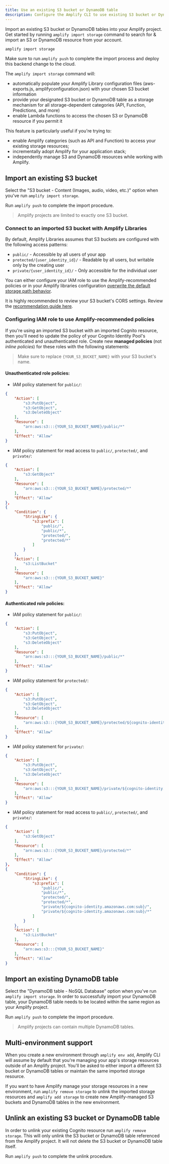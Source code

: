 ```yaml
---
title: Use an existing S3 bucket or DynamoDB table
description: Configure the Amplify CLI to use existing S3 bucket or DynamoDB table resources as a storage resource for other Amplify categories. (API, Function, and more)
---
```


Import an existing S3 bucket or DynamoDB tables into your Amplify project. Get started by running `amplify import storage` command to search for & import an S3 or DynamoDB resource from your account.

```sh
amplify import storage
```

Make sure to run `amplify push` to complete the import process and deploy this backend change to the cloud.

The `amplify import storage` command will:
* automatically populate your Amplify Library configuration files (aws-exports.js, amplifyconfiguration.json) with your chosen S3 bucket information
* provide your designated S3 bucket or DynamoDB table as a storage mechanism for all storage-dependent categories (API, Function, Predictions, and more)
* enable Lambda functions to access the chosen S3 or DynamoDB resource if you permit it

This feature is particularly useful if you're trying to:
* enable Amplify categories (such as API and Function) to access your existing storage resources;
* incrementally adopt Amplify for your application stack;
* independently manage S3 and DynamoDB resources while working with Amplify.

## Import an existing S3 bucket

Select the "S3 bucket - Content (Images, audio, video, etc.)" option when you've run `amplify import storage`.

Run `amplify push` to complete the import procedure.

> Amplify projects are limited to exactly one S3 bucket.

### Connect to an imported S3 bucket with Amplify Libraries

By default, Amplify Libraries assumes that S3 buckets are configured with the following access patterns:
- `public/` - Accessible by all users of your app
- `protected/{user_identity_id}/` - Readable by all users, but writable only by the creating user
- `private/{user_identity_id}/` - Only accessible for the individual user

You can either configure your IAM role to use the Amplify-recommended policies or in your Amplify libraries configuration [overwrite the default storage path behavior](~/lib/storage/configureaccess.md/q/platform/js#customize-object-key-path).

It is highly recommended to review your S3 bucket's CORS settings. Review the [recommendation guide here](~/lib/storage/getting-started.md/q/platform/js#amazon-s3-bucket-cors-policy-setup).

### Configuring IAM role to use Amplify-recommended policies

If you're using an imported S3 bucket with an imported Cognito resource, then you'll need to update the policy of your Cognito Identity Pool's authenticated and unauthenticated role. Create new __managed policies__ (not *inline policies*) for these roles with the following statements:

> Make sure to replace `{YOUR_S3_BUCKET_NAME}` with your S3 bucket's name.

#### Unauthenticated role policies:
- IAM policy statement for `public/`:
```json
{
    "Action": [
        "s3:PutObject",
        "s3:GetObject",
        "s3:DeleteObject"
    ],
    "Resource": [
        "arn:aws:s3:::{YOUR_S3_BUCKET_NAME}/public/*"
    ],
    "Effect": "Allow"
}
```

- IAM policy statement for read access to `public/`, `protected/`, and `private/`:
```json
{
    "Action": [
        "s3:GetObject"
    ],
    "Resource": [
        "arn:aws:s3:::{YOUR_S3_BUCKET_NAME}/protected/*"
    ],
    "Effect": "Allow"
},
{
    "Condition": {
        "StringLike": {
            "s3:prefix": [
                "public/",
                "public/*",
                "protected/",
                "protected/*"
            ]
        }
    },
    "Action": [
        "s3:ListBucket"
    ],
    "Resource": [
        "arn:aws:s3:::{YOUR_S3_BUCKET_NAME}"
    ],
    "Effect": "Allow"
}
```

#### Authenticated role policies:
- IAM policy statement for `public/`:
```json
{
    "Action": [
        "s3:PutObject",
        "s3:GetObject",
        "s3:DeleteObject"
    ],
    "Resource": [
        "arn:aws:s3:::{YOUR_S3_BUCKET_NAME}/public/*"
    ],
    "Effect": "Allow"
}
```

- IAM policy statement for `protected/`:
```json
{
    "Action": [
        "s3:PutObject",
        "s3:GetObject",
        "s3:DeleteObject"
    ],
    "Resource": [
        "arn:aws:s3:::{YOUR_S3_BUCKET_NAME}/protected/${cognito-identity.amazonaws.com:sub}/*"
    ],
    "Effect": "Allow"
}
```

- IAM policy statement for `private/`:
```json
{
    "Action": [
        "s3:PutObject",
        "s3:GetObject",
        "s3:DeleteObject"
    ],
    "Resource": [
        "arn:aws:s3:::{YOUR_S3_BUCKET_NAME}/private/${cognito-identity.amazonaws.com:sub}/*"
    ],
    "Effect": "Allow"
}
```

- IAM policy statement for read access to `public/`, `protected/`, and `private/`:
```json
{
    "Action": [
        "s3:GetObject"
    ],
    "Resource": [
        "arn:aws:s3:::{YOUR_S3_BUCKET_NAME}/protected/*"
    ],
    "Effect": "Allow"
},
{
    "Condition": {
        "StringLike": {
            "s3:prefix": [
                "public/",
                "public/*",
                "protected/",
                "protected/*",
                "private/${cognito-identity.amazonaws.com:sub}/",
                "private/${cognito-identity.amazonaws.com:sub}/*"
            ]
        }
    },
    "Action": [
        "s3:ListBucket"
    ],
    "Resource": [
        "arn:aws:s3:::{YOUR_S3_BUCKET_NAME}"
    ],
    "Effect": "Allow"
}
```

## Import an existing DynamoDB table

Select the "DynamoDB table - NoSQL Database" option when you've run `amplify import storage`. In order to successfully import your DynamoDB table, your DynamoDB table needs to be located within the same region as your Amplify project.

Run `amplify push` to complete the import procedure.

> Amplify projects can contain multiple DynamoDB tables.

## Multi-environment support

When you create a new environment through `amplify env add`, Amplify CLI will assume by default that you're managing your app's storage resources outside of an Amplify project. You'll be asked to either import a different S3 bucket or DynamoDB tables or maintain the same imported storage resource.

If you want to have Amplify manage your storage resources in a new environment, run `amplify remove storage` to unlink the imported storage resources and `amplify add storage` to create new Amplify-managed S3 buckets and DynamoDB tables in the new environment.

## Unlink an existing S3 bucket or DynamoDB table

In order to unlink your existing Cognito resource run `amplify remove storage`. This will only unlink the S3 bucket or DynamoDB table referenced from the Amplify project. It will not delete the S3 bucket or DynamoDB table itself.

Run `amplify push` to complete the unlink procedure.
